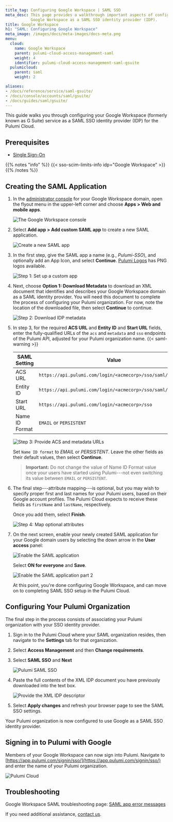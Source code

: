 ```yaml
---
title_tag: Configuring Google Workspace | SAML SSO
meta_desc: This page provides a walkthrough important aspects of configuring
           Google Workspace as a SAML SSO identity provider (IDP).
title: Google Workspace
h1: "SAML: Configuring Google Workspace"
meta_image: /images/docs/meta-images/docs-meta.png
menu:
  cloud:
    name: Google Workspace
    parent: pulumi-cloud-access-management-saml
    weight: 4
    identifier: pulumi-cloud-access-management-saml-gsuite
  pulumicloud:
    parent: saml
    weight: 2

aliases:
- /docs/reference/service/saml-gsuite/
- /docs/console/accounts/saml/gsuite/
- /docs/guides/saml/gsuite/
---
```


This guide walks you through configuring your Google Workspace (formerly known as G Suite) service as a SAML SSO identity provider
(IDP) for the Pulumi Cloud.

## Prerequisites

- [Single Sign-On](/docs/pulumi-cloud/access-management/saml/sso/)

{{% notes "info" %}}
{{< sso-scim-limits-info idp="Google Workspace" >}}
{{% /notes %}}

## Creating the SAML Application

1. In the [administrator console](https://admin.google.com/) for your Google Workspace domain, open the flyout menu
in the upper-left corner and choose **Apps &gt; Web and mobile apps**.

    ![The Google Workspace console](/images/docs/reference/service/saml-gsuite/gsuite-console.png)

1. Select **Add app &gt; Add custom SAML app** to create a new SAML application.

    ![Create a new SAML app](/images/docs/reference/service/saml-gsuite/gsuite-apps-empty.png)

1. In the first step, give the SAML app a name (e.g., *Pulumi-SSO*), and optionally add an App Icon, and select **Continue**. [Pulumi Logos](/brand/) has PNG logos available.

    ![Step 1: Set up a custom app](/images/docs/reference/service/saml-gsuite/gsuite-dialog-step-1.png)

1. Next, choose **Option 1: Download Metadata** to download an XML document that identifies
and describes your Google Workspace domain as a SAML identity provider. You will need this document
to complete the process of configuring your Pulumi organization. For now, note the location of
the downloaded file, then select **Continue** to continue.

    ![Step 2: Download IDP metadata](/images/docs/reference/service/saml-gsuite/gsuite-dialog-step-2.png)

1. In step 3, for the required **ACS URL** and **Entity ID** and **Start URL** fields, enter the fully-qualified
URLs of the `acs` and `metadata` and `sso` endpoints of the Pulumi API, adjusted for your Pulumi organization name.
{{< saml-warning >}}

    | SAML Setting | Value    |
    | --------------- | ----- |
    | ACS URL | `https://api.pulumi.com/login/<acmecorp>/sso/saml/acs` |
    | Entity ID | `https://api.pulumi.com/login/<acmecorp>/sso/saml/metadata` |
    | Start URL | `https://api.pulumi.com/login/<acmecorp>/sso` |
    | Name ID Format | `EMAIL` or `PERSISTENT` |

    ![Step 3: Provide ACS and metadata URLs](/images/docs/reference/service/saml-gsuite/gsuite-dialog-step-3.png)

    Set `Name ID format` to *EMAIL* or *PERSISTENT*. Leave the other fields as their default values, then select **Continue**.
    > **Important:** Do not change the value of Name ID Format value once your users have started using Pulumi---not even switching its value between `EMAIL` or `PERSISTENT`.

1. The final step---attribute mapping---is optional, but you may wish to specify proper
first and last names for your Pulumi users, based on their Google account profiles. The Pulumi Cloud
expects to receive these fields as `firstName` and `lastName`, respectively.

    Once you add them, select **Finish**.

    ![Step 4: Map optional attributes](/images/docs/reference/service/saml-gsuite/gsuite-dialog-step-4.png)

1. On the next screen, enable your newly created SAML application for your Google
domain users by selecting the down arrow in the **User access** panel:

    ![Enable the SAML application](/images/docs/reference/service/saml-gsuite/gsuite-app-enable.png)

   Select **ON for everyone** and **Save**.

    ![Enable the SAML application part 2](/images/docs/reference/service/saml-gsuite/gsuite-app-enable-2.png)

   At this point, you're done configuring Google Workspace, and can move on to completing SAML SSO setup in
   the Pulumi Cloud.

## Configuring Your Pulumi Organization

The final step in the process consists of associating your Pulumi organization with your SSO identity
provider.

1. Sign in to the Pulumi Cloud where your SAML organization resides, then navigate to the **Settings** tab for that
organization.

1. Select **Access Management** and then **Change requirements**.

1. Select **SAML SSO** and **Next**

     ![Pulumi SAML SSO](/images/docs/reference/service/saml-gsuite/pulumi-enable-saml-sso.png)

1. Paste the full contents of the XML IDP document you have previously downloaded into the text box.

    ![Provide the XML IDP descriptor](/images/docs/reference/service/saml-gsuite/pulumi-load-sso-xml.png)

1. Select **Apply changes** and refresh your browser page to see the SAML SSO settings.

Your Pulumi organization is now configured to use Google as a SAML SSO identity provider.

## Signing in to Pulumi with Google

Members of your Google Workspace can now sign into Pulumi. Navigate to
[https://app.pulumi.com/signin/sso/](https://app.pulumi.com/signin/sso/) and enter the
name of your Pulumi organization.

![Pulumi Cloud](/images/docs/reference/service/saml-gsuite/pulumi-console-signin.png)

## Troubleshooting

Google Workspace SAML troubleshooting page: [SAML app error messages](https://support.google.com/a/answer/6301076)

If you need additional assistance, [contact us](/about#contact-us).
